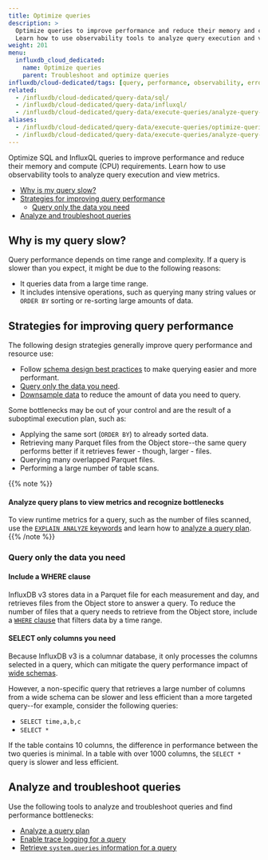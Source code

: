```yaml
---
title: Optimize queries
description: >
  Optimize queries to improve performance and reduce their memory and compute (CPU) requirements in InfluxDB.
  Learn how to use observability tools to analyze query execution and view metrics.
weight: 201
menu:
  influxdb_cloud_dedicated:
    name: Optimize queries
    parent: Troubleshoot and optimize queries
influxdb/cloud-dedicated/tags: [query, performance, observability, errors, sql, influxql]
related:
  - /influxdb/cloud-dedicated/query-data/sql/
  - /influxdb/cloud-dedicated/query-data/influxql/
  - /influxdb/cloud-dedicated/query-data/execute-queries/analyze-query-plan/
aliases:
  - /influxdb/cloud-dedicated/query-data/execute-queries/optimize-queries/
  - /influxdb/cloud-dedicated/query-data/execute-queries/analyze-query-plan/
---
```


Optimize SQL and InfluxQL queries to improve performance and reduce their memory and compute (CPU) requirements.
Learn how to use observability tools to analyze query execution and view metrics.

- [Why is my query slow?](#why-is-my-query-slow)
- [Strategies for improving query performance](#strategies-for-improving-query-performance)
  - [Query only the data you need](#query-only-the-data-you-need)
- [Analyze and troubleshoot queries](#analyze-and-troubleshoot-queries)

## Why is my query slow?

Query performance depends on time range and complexity.
If a query is slower than you expect, it might be due to the following reasons:

- It queries data from a large time range.
- It includes intensive operations, such as querying many string values or `ORDER BY` sorting or re-sorting large amounts of data.

## Strategies for improving query performance

The following design strategies generally improve query performance and resource use:

- Follow [schema design best practices](/influxdb/cloud-dedicated/write-data/best-practices/schema-design/) to make querying easier and more performant.
- [Query only the data you need](#query-only-the-data-you-need).
- [Downsample data](/influxdb/cloud-dedicated/process-data/downsample/) to reduce the amount of data you need to query.

Some bottlenecks may be out of your control and are the result of a suboptimal execution plan, such as:

- Applying the same sort (`ORDER BY`) to already sorted data.
- Retrieving many Parquet files from the Object store--the same query performs better if it retrieves fewer - though, larger - files.
- Querying many overlapped Parquet files.
- Performing a large number of table scans.

{{% note %}}
#### Analyze query plans to view metrics and recognize bottlenecks

To view runtime metrics for a query, such as the number of files scanned, use
the [`EXPLAIN ANALYZE` keywords](/influxdb/cloud-dedicated/reference/sql/explain/#explain-analyze)
and learn how to [analyze a query plan](/influxdb/cloud-dedicated/query-data/troubleshoot-and-optimize/analyze-query-plan/).
{{% /note %}}

### Query only the data you need

#### Include a WHERE clause

InfluxDB v3 stores data in a Parquet file for each measurement and day, and
retrieves files from the Object store to answer a query.
To reduce the number of files that a query needs to retrieve from the Object store,
include a [`WHERE` clause](/influxdb/cloud-dedicated/reference/sql/where/) that
filters data by a time range.

#### SELECT only columns you need 

Because InfluxDB v3 is a columnar database, it only processes the columns
selected in a query, which can mitigate the query performance impact of
[wide schemas](/influxdb/cloud-dedicated/write-data/best-practices/schema-design/#avoid-wide-schemas).

However, a non-specific query that retrieves a large number of columns from a
wide schema can be slower and less efficient than a more targeted
query--for example, consider the following queries:

- `SELECT time,a,b,c`
- `SELECT *`

If the table contains 10 columns, the difference in performance between the
two queries is minimal.
In a table with over 1000 columns, the `SELECT *` query is slower and
less efficient.

## Analyze and troubleshoot queries

Use the following tools to analyze and troubleshoot queries and find performance bottlenecks:

- [Analyze a query plan](/influxdb/cloud-dedicated/query-data/troubleshoot-and-optimize/analyze-query-plan/)
- [Enable trace logging for a query](/influxdb/cloud-dedicated/query-data/troubleshoot-and-optimize/trace/)
- [Retrieve `system.queries` information for a query](/influxdb/cloud-dedicated/query-data/troubleshoot-and-optimize/system-information/)
